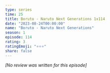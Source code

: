 ```yaml
---
type: series
time: 25
title: Boruto - Naruto Next Generations 1x114
date: "2023-08-24T00:00:00"
name: "Boruto - Naruto Next Generations"
season: 1
episode: 114
rating: 3
ratingEmoji: "⭐️⭐️⭐️"
share: false
---
```


_[No review was written for this episode]_
